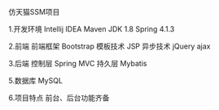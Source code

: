 仿天猫SSM项目

1.开发环境
Intellij IDEA
Maven
JDK 1.8
Spring 4.1.3

2.前端
前端框架 Bootstrap
模板技术 JSP
异步技术 jQuery ajax

3.后端
控制层 Spring MVC
持久层 Mybatis

5.数据库
MySQL

6.项目特点
前台、后台功能齐备